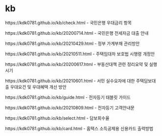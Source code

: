 # kb
<p>https://kdk0781.github.io/kb/check.html   - 국민은행 우대금리 항목</p>
<p>https://kdk0781.github.io/kb/20200714.html - 국민은행 전세자금 대출 안내</p>
<p>https://kdk0781.github.io/kb/20210429.html - 정부 가계부채 관리방안 </p>
<p>https://kdk0781.github.io/kb/20210511.html - 주택임대차 보호법 시행령 개정안 </p>
<p>https://kdk0781.github.io/kb/20200617.html - 부동산대책 관련 정리요약 및 실행시기 </p>
<p>https://kdk0781.github.io/kb/20210601.html - 서민 실수요자에 대한 주택담보대출 우대요건 및 우대혜택 개선 방안 </p>
<p>https://kdk0781.github.io/kb/guide.html - 전자등기 태블릿 가이드 </p>
<p>https://kdk0781.github.io/kb/20210809.html - 전자등기 고객안내문 </p>
<p>https://kdk0781.github.io/kb/select.html - 담보회수율 </p>
<p>https://kdk0781.github.io/kb/card.html - 홈택스 소득공제용 신용카드 출력방법 </p>
